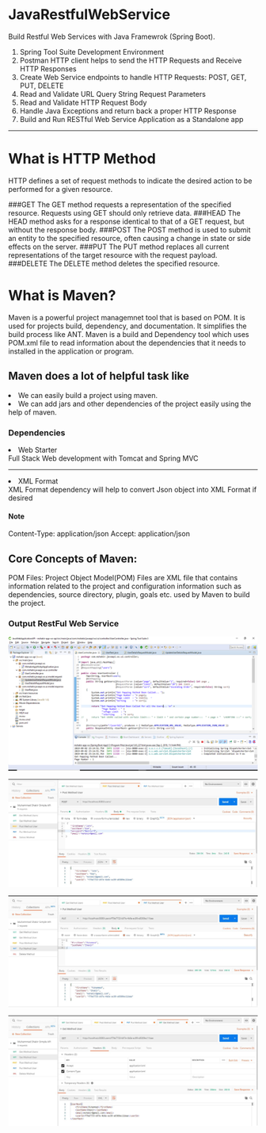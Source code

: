 # JavaRestfulWebService
Build Restful Web Services with Java Framewrok (Spring Boot).
1. Spring Tool Suite Development Environment
2. Postman HTTP client helps to send the HTTP Requests and Receive HTTP Responses
3. Create Web Service endpoints to handle HTTP Requests: POST, GET, PUT, DELETE
4. Read and Validate URL Query String Request Parameters
5. Read and Validate HTTP Request Body
6. Handle Java Exceptions and return back a proper HTTP Response
7. Build and Run RESTful Web Service Application as a Standalone app

<hr>

# What is HTTP Method
HTTP defines a set of request methods to indicate the desired action to be performed for a given resource.

###GET
The GET method requests a representation of the specified resource. Requests using GET should only retrieve data.
###HEAD
The HEAD method asks for a response identical to that of a GET request, but without the response body.
###POST
The POST method is used to submit an entity to the specified resource, often causing a change in state or side effects on the server.
###PUT
The PUT method replaces all current representations of the target resource with the request payload.
###DELETE
The DELETE method deletes the specified resource.

# What is Maven?
Maven is a powerful project managemnet tool that is based on POM. It is used for projects build, dependency, and documentation. It simplifies the build process like ANT. Maven is a build and Dependency tool which uses POM.xml file to read information about the dependencies that it needs to installed in the application or program.

## Maven does a lot of helpful task like
<li>We can easily build a project using maven.</li>
<li>We can add jars and other dependencies of the project easily using the help of maven.</li>

### Dependencies 
<li>Web Starter</li>
Full Stack Web development with Tomcat and Spring MVC
<hr>
<li>XML Format</li>
XML Format dependency will help to convert Json object into XML Format if desired

#### Note
Content-Type: application/json
Accept: application/json

## Core Concepts of Maven:
POM Files: Project Object Model(POM) Files are XML file that contains information related to the project and configuration information such as dependencies, source directory, plugin, goals etc. used by Maven to build the project.

### Output RestFul Web Service

![Code](Images/Code.PNG)

![Post](Images/Post.PNG)

![Update](Images/Update.PNG)

![Update](Images/GetUser.PNG)
